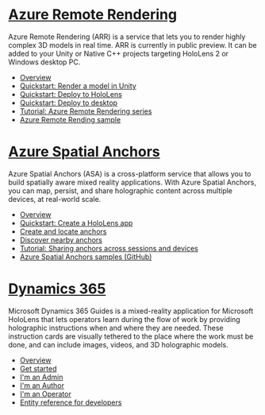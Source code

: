 # [Azure Remote Rendering](#tab/arr)

Azure Remote Rendering (ARR) is a service that lets you to render highly complex 3D models in real time. ARR is currently in public preview. It can be added to your Unity or Native C++ projects targeting HoloLens 2 or Windows desktop PC.

* [Overview](/azure/remote-rendering/overview/about) 
* [Quickstart: Render a model in Unity](/azure/remote-rendering/quickstarts/render-model) 
* [Quickstart: Deploy to HoloLens](/azure/remote-rendering/quickstarts/deploy-to-hololens) 
* [Quickstart: Deploy to desktop](/azure/remote-rendering/quickstarts/deploy-to-desktop) 
* [Tutorial: Azure Remote Rendering series](/azure/remote-rendering/tutorials/unity/tutorial-landing) 
* [Azure Remote Rending sample](/azure/remote-rendering/samples/showcase-app)

# [Azure Spatial Anchors](#tab/asa)

Azure Spatial Anchors (ASA) is a cross-platform service that allows you to build spatially aware mixed reality applications. With Azure Spatial Anchors, you can map, persist, and share holographic content across multiple devices, at real-world scale.

* [Overview](/azure/spatial-anchors/overview) 
* [Quickstart: Create a HoloLens app](/azure/spatial-anchors/quickstarts/get-started-unity-hololens) 
* [Create and locate anchors](/azure/spatial-anchors/how-tos/create-locate-anchors-unity) 
* [Discover nearby anchors](/azure/spatial-anchors/how-tos/set-up-coarse-reloc-unity)
* [Tutorial: Sharing anchors across sessions and devices](/azure/spatial-anchors/tutorials/tutorial-share-anchors-across-devices?tabs=VS%2cAndroid)  
* [Azure Spatial Anchors samples (GitHub)](https://github.com/Azure/azure-spatial-anchors-samples) 

# [Dynamics 365](#tab/D365)

Microsoft Dynamics 365 Guides is a mixed-reality application for Microsoft HoloLens that lets operators learn during the flow of work by providing holographic instructions when and where they are needed. These instruction cards are visually tethered to the place where the work must be done, and can include images, videos, and 3D holographic models.

* [Overview](/dynamics365/mixed-reality/guides/) 
* [Get started](/dynamics365/mixed-reality/guides/get-started) 
* [I'm an Admin](/dynamics365/mixed-reality/guides/setup)
* [I'm an Author](/dynamics365/mixed-reality/guides/authoring-overview) 
* [I'm an Operator](/dynamics365/mixed-reality/guides/operator-overview) 
* [Entity reference for developers](/dynamics365/mixed-reality/guides/developer-entity-reference)